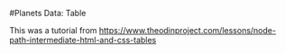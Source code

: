 #Planets Data: Table

This was a tutorial from https://www.theodinproject.com/lessons/node-path-intermediate-html-and-css-tables